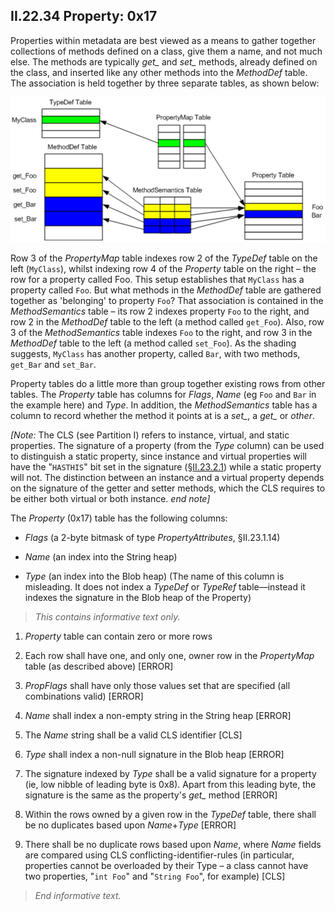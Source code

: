 ## II.22.34 Property: 0x17

Properties within metadata are best viewed as a means to gather together collections of methods defined on a class, give them a name, and not much else. The methods are typically *get_* and *set_* methods, already defined on the class, and inserted like any other methods into the _MethodDef_ table. The association is held together by three separate tables, as shown below:

 ![](ii.22.34-property-0x17-figure-1.png)

Row 3 of the _PropertyMap_ table indexes row 2 of the _TypeDef_ table on the left (`MyClass`), whilst indexing row 4 of the _Property_ table on the right &ndash; the row for a property called Foo.  This setup establishes that `MyClass` has a property called `Foo`. But what methods in the _MethodDef_ table are gathered together as 'belonging' to property `Foo`? That association is contained in the _MethodSemantics_ table &ndash; its row 2 indexes property `Foo` to the right, and row 2 in the _MethodDef_ table to the left (a method called `get_Foo`). Also, row 3 of the _MethodSemantics_ table indexes `Foo` to the right, and row 3 in the _MethodDef_ table to the left (a method called `set_Foo`). As the shading suggests, `MyClass` has another property, called `Bar`, with two methods, `get_Bar` and `set_Bar`.

Property tables do a little more than group together existing rows from other tables. The _Property_ table has columns for _Flags_, _Name_ (eg `Foo` and `Bar` in the example here) and _Type_. In addition, the _MethodSemantics_ table has a column to record whether the method it points at is a *set_*, a *get_* or *other*.

_[Note:_ The CLS (see Partition I) refers to instance, virtual, and static properties. The signature of a property (from the _Type_ column) can be used to distinguish a static property, since instance and virtual properties will have the "`HASTHIS`" bit set in the signature (§[II.23.2.1](#todo-missing-hyperlink)) while a static property will not. The distinction between an instance and a virtual property depends on the signature of the getter and setter methods, which the CLS requires to be either both virtual or both instance. _end note]_

The _Property_ (0x17) table has the following columns:

 * _Flags_ (a 2-byte bitmask of type _PropertyAttributes_, §II.23.1.14)

 * _Name_ (an index into the String heap)
 
 * _Type_ (an index into the Blob heap) (The name of this column is misleading.  It does not index a _TypeDef_ or _TypeRef_ table&mdash;instead it indexes the signature in the Blob heap of the Property)

> _This contains informative text only._

 1. _Property_ table can contain zero or more rows

 2. Each row shall have one, and only one, owner row in the _PropertyMap_ table (as described above) \[ERROR\]

 3. _PropFlags_ shall have only those values set that are specified (all combinations valid) \[ERROR\]

 4. _Name_ shall index a non-empty string in the String heap \[ERROR\]

 5. The _Name_ string shall be a valid CLS identifier \[CLS\]

 6. _Type_ shall index a non-null signature in the Blob heap \[ERROR\]

 7. The signature indexed by _Type_ shall be a valid signature for a property (ie, low nibble of leading byte is 0x8). Apart from this leading byte, the signature is the same as the property's *get_* method  \[ERROR\]

 8. Within the rows owned by a given row in the _TypeDef_ table, there shall be no duplicates based upon _Name_+_Type_ \[ERROR\]

 9. There shall be no duplicate rows based upon _Name_, where _Name_ fields are compared using CLS conflicting-identifier-rules (in particular, properties cannot be overloaded by their Type &ndash; a class cannot have two properties, "`int Foo`" and "`String Foo`", for example) \[CLS\]

> _End informative text._
